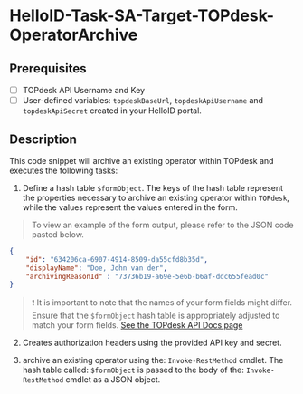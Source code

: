 # HelloID-Task-SA-Target-TOPdesk-OperatorArchive

## Prerequisites

- [ ] TOPdesk API Username and Key
- [ ] User-defined variables: `topdeskBaseUrl`, `topdeskApiUsername` and `topdeskApiSecret` created in your HelloID portal.

## Description

This code snippet will archive an existing operator within TOPdesk and executes the following tasks:

1. Define a hash table `$formObject`. The keys of the hash table represent the properties necessary to archive an existing operator within `TOPdesk`, while the values represent the values entered in the form.

> To view an example of the form output, please refer to the JSON code pasted below.

```json
{
    "id": "634206ca-6907-4914-8509-da55cfd8b35d",
    "displayName": "Doe, John van der",
    "archivingReasonId" : "73736b19-a69e-5e6b-b6af-ddc655fead0c"
}
```

> :exclamation: It is important to note that the names of your form fields might differ. Ensure that the `$formObject` hash table is appropriately adjusted to match your form fields.
> [See the TOPdesk API Docs page](https://developers.topdesk.com/explorer/?page=supporting-files#/Operators/patchArchiveOperator)

2. Creates authorization headers using the provided API key and secret.

3. archive an existing operator using the: `Invoke-RestMethod` cmdlet. The hash table called: `$formObject` is passed to the body of the: `Invoke-RestMethod` cmdlet as a JSON object.